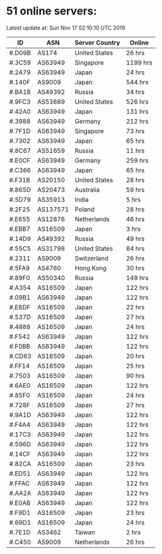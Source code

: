 # 51 online servers:

Latest update at: Sun Nov 17 02:10:10 UTC 2019

| ID | ASN | Server Country | Online |
| -- | --- | -------------- | ------ |
| #.D09B | AS174 | United States | 26 hrs |
| #.3C59 | AS63949 | Singapore | 1199 hrs |
| #.2A79 | AS63949 | Japan | 24 hrs |
| #.140F | AS9009 | Japan | 544 hrs |
| #.BA1B | AS49392 | Russia | 34 hrs |
| #.9FC3 | AS53889 | United States | 526 hrs |
| #.42A0 | AS63949 | Japan | 131 hrs |
| #.3988 | AS63949 | Germany | 212 hrs |
| #.7F1D | AS63949 | Singapore | 73 hrs |
| #.7302 | AS63949 | Japan | 65 hrs |
| #.8C67 | AS51659 | Russia | 11 hrs |
| #.E0CF | AS63949 | Germany | 259 hrs |
| #.C366 | AS63949 | Japan | 65 hrs |
| #.F31B | AS20150 | United States | 28 hrs |
| #.865D | AS20473 | Australia | 59 hrs |
| #.5D79 | AS35913 | India | 5 hrs |
| #.2F25 | AS137571 | Poland | 28 hrs |
| #.E655 | AS12876 | Netherlands | 46 hrs |
| #.EBB7 | AS16509 | Japan | 3 hrs |
| #.14D9 | AS49392 | Russia | 49 hrs |
| #.55C5 | AS31798 | United States | 84 hrs |
| #.2311 | AS9009 | Switzerland | 26 hrs |
| #.5FA9 | AS4760 | Hong Kong | 30 hrs |
| #.89F0 | AS50340 | Russia | 149 hrs |
| #.A354 | AS16509 | Japan | 122 hrs |
| #.09B1 | AS63949 | Japan | 122 hrs |
| #.E8DF | AS16509 | Japan | 22 hrs |
| #.537D | AS16509 | Japan | 27 hrs |
| #.4888 | AS16509 | Japan | 24 hrs |
| #.F542 | AS63949 | Japan | 122 hrs |
| #.F0BB | AS63949 | Japan | 122 hrs |
| #.CD63 | AS16509 | Japan | 20 hrs |
| #.FF14 | AS16509 | Japan | 25 hrs |
| #.7503 | AS16509 | Japan | 90 hrs |
| #.6AE0 | AS16509 | Japan | 122 hrs |
| #.85F0 | AS16509 | Japan | 24 hrs |
| #.728F | AS16509 | Japan | 27 hrs |
| #.9A1D | AS63949 | Japan | 122 hrs |
| #.F4A4 | AS63949 | Japan | 122 hrs |
| #.17C3 | AS63949 | Japan | 122 hrs |
| #.596D | AS63949 | Japan | 122 hrs |
| #.14CF | AS63949 | Japan | 122 hrs |
| #.82CA | AS16509 | Japan | 23 hrs |
| #.ED51 | AS63949 | Japan | 122 hrs |
| #.FFAC | AS63949 | Japan | 122 hrs |
| #.AA2A | AS63949 | Japan | 122 hrs |
| #.E0AB | AS63949 | Japan | 122 hrs |
| #.F9D1 | AS16509 | Japan | 23 hrs |
| #.69D1 | AS16509 | Japan | 24 hrs |
| #.7E1D | AS3462 | Taiwan | 2 hrs |
| #.C450 | AS9009 | Netherlands | 26 hrs |

